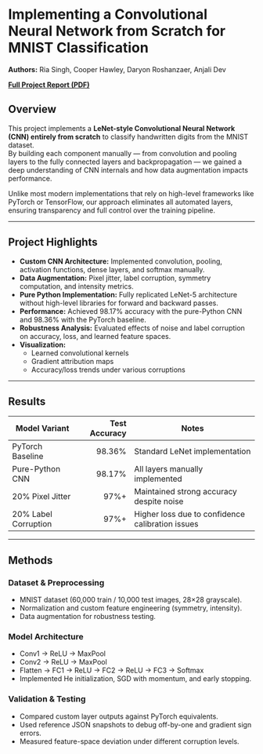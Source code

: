 # Implementing a Convolutional Neural Network from Scratch for MNIST Classification

**Authors:** Ria Singh, Cooper Hawley, Daryon Roshanzaer, Anjali Dev  

[**Full Project Report (PDF)**](cnn_research_paper.pdf)

## Overview
This project implements a **LeNet-style Convolutional Neural Network (CNN) entirely from scratch** to classify handwritten digits from the MNIST dataset.  
By building each component manually — from convolution and pooling layers to the fully connected layers and backpropagation — we gained a deep understanding of CNN internals and how data augmentation impacts performance.

Unlike most modern implementations that rely on high-level frameworks like PyTorch or TensorFlow, our approach eliminates all automated layers, ensuring transparency and full control over the training pipeline.

---

## Project Highlights
- **Custom CNN Architecture:** Implemented convolution, pooling, activation functions, dense layers, and softmax manually.
- **Data Augmentation:** Pixel jitter, label corruption, symmetry computation, and intensity metrics.
- **Pure Python Implementation:** Fully replicated LeNet-5 architecture without high-level libraries for forward and backward passes.
- **Performance:** Achieved 98.17% accuracy with the pure-Python CNN and 98.36% with the PyTorch baseline.
- **Robustness Analysis:** Evaluated effects of noise and label corruption on accuracy, loss, and learned feature spaces.
- **Visualization:**  
  - Learned convolutional kernels  
  - Gradient attribution maps  
  - Accuracy/loss trends under various corruptions

---

## Results
| Model Variant         | Test Accuracy | Notes |
|-----------------------|--------------:|-------|
| PyTorch Baseline      | 98.36%        | Standard LeNet implementation |
| Pure-Python CNN       | 98.17%        | All layers manually implemented |
| 20% Pixel Jitter      | 97%+          | Maintained strong accuracy despite noise |
| 20% Label Corruption  | 97%+          | Higher loss due to confidence calibration issues |

---

## Methods
### Dataset & Preprocessing
- MNIST dataset (60,000 train / 10,000 test images, 28×28 grayscale).
- Normalization and custom feature engineering (symmetry, intensity).
- Data augmentation for robustness testing.

### Model Architecture
- Conv1 → ReLU → MaxPool  
- Conv2 → ReLU → MaxPool  
- Flatten → FC1 → ReLU → FC2 → ReLU → FC3 → Softmax  
- Implemented He initialization, SGD with momentum, and early stopping.

### Validation & Testing
- Compared custom layer outputs against PyTorch equivalents.
- Used reference JSON snapshots to debug off-by-one and gradient sign errors.
- Measured feature-space deviation under different corruption levels.
